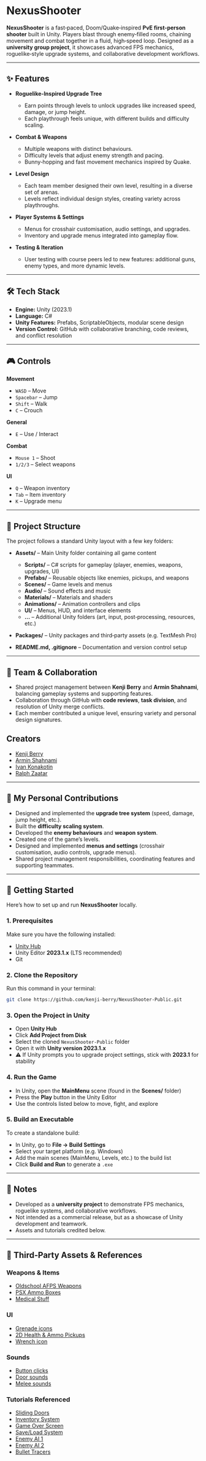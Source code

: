 # NexusShooter

**NexusShooter** is a fast‑paced, Doom/Quake‑inspired **PvE first‑person shooter** built in Unity. Players blast through enemy‑filled rooms, chaining movement and combat together in a fluid, high‑speed loop. Designed as a **university group project**, it showcases advanced FPS mechanics, roguelike‑style upgrade systems, and collaborative development workflows.

---

## ✨ Features

- **Roguelike‑Inspired Upgrade Tree**
  - Earn points through levels to unlock upgrades like increased speed, damage, or jump height.
  - Each playthrough feels unique, with different builds and difficulty scaling.

- **Combat & Weapons**
  - Multiple weapons with distinct behaviours.
  - Difficulty levels that adjust enemy strength and pacing.
  - Bunny‑hopping and fast movement mechanics inspired by Quake.

- **Level Design**
  - Each team member designed their own level, resulting in a diverse set of arenas.
  - Levels reflect individual design styles, creating variety across playthroughs.

- **Player Systems & Settings**
  - Menus for crosshair customisation, audio settings, and upgrades.
  - Inventory and upgrade menus integrated into gameplay flow.

- **Testing & Iteration**
  - User testing with course peers led to new features: additional guns, enemy types, and more dynamic levels.

---

## 🛠 Tech Stack

- **Engine:** Unity (2023.1)  
- **Language:** C#  
- **Unity Features:** Prefabs, ScriptableObjects, modular scene design  
- **Version Control:** GitHub with collaborative branching, code reviews, and conflict resolution  

---

## 🎮 Controls

**Movement**
- `WASD` – Move  
- `Spacebar` – Jump  
- `Shift` – Walk  
- `C` – Crouch  

**General**
- `E` – Use / Interact  

**Combat**
- `Mouse 1` – Shoot  
- `1/2/3` – Select weapons  

**UI**
- `Q` – Weapon inventory  
- `Tab` – Item inventory  
- `K` – Upgrade menu  

---

## 📂 Project Structure

The project follows a standard Unity layout with a few key folders:

- **Assets/** – Main Unity folder containing all game content  
  - **Scripts/** – C# scripts for gameplay (player, enemies, weapons, upgrades, UI)  
  - **Prefabs/** – Reusable objects like enemies, pickups, and weapons  
  - **Scenes/** – Game levels and menus  
  - **Audio/** – Sound effects and music  
  - **Materials/** – Materials and shaders  
  - **Animations/** – Animation controllers and clips  
  - **UI/** – Menus, HUD, and interface elements  
  - **...** – Additional Unity folders (art, input, post‑processing, resources, etc.)

- **Packages/** – Unity packages and third‑party assets (e.g. TextMesh Pro)  
- **README.md, .gitignore** – Documentation and version control setup  

---

## 👥 Team & Collaboration

- Shared project management between **Kenji Berry** and **Armin Shahnami**, balancing gameplay systems and supporting features.  
- Collaboration through GitHub with **code reviews**, **task division**, and resolution of Unity merge conflicts.  
- Each member contributed a unique level, ensuring variety and personal design signatures.  

## Creators
- [Kenji Berry](https://github.com/kenji-berry)  
- [Armin Shahnami](https://github.com/ashahnami)  
- [Ivan Konakotin](https://github.com/IvanSeagull)  
- [Ralph Zaatar](https://github.com/Ralphzaatar)  
---
## 👤 My Personal Contributions

- Designed and implemented the **upgrade tree system** (speed, damage, jump height, etc.).  
- Built the **difficulty scaling system**.  
- Developed the **enemy behaviours** and **weapon system**.  
- Created one of the game’s levels.  
- Designed and implemented **menus and settings** (crosshair customisation, audio controls, upgrade menus).  
- Shared project management responsibilities, coordinating features and supporting teammates.  

---
## 🚀 Getting Started

Here’s how to set up and run **NexusShooter** locally.

### 1. Prerequisites
Make sure you have the following installed:
- [Unity Hub](https://unity.com/download)
- Unity Editor **2023.1.x** (LTS recommended)
- Git

### 2. Clone the Repository
Run this command in your terminal:
```bash
git clone https://github.com/kenji-berry/NexusShooter-Public.git
```

### 3. Open the Project in Unity
- Open **Unity Hub**  
- Click **Add Project from Disk**  
- Select the cloned `NexusShooter-Public` folder  
- Open it with **Unity version 2023.1.x**  
- ⚠️ If Unity prompts you to upgrade project settings, stick with **2023.1** for stability  

### 4. Run the Game
- In Unity, open the **MainMenu** scene (found in the **Scenes/** folder)  
- Press the **Play** button in the Unity Editor  
- Use the controls listed below to move, fight, and explore  

### 5. Build an Executable
To create a standalone build:
- In Unity, go to **File → Build Settings**  
- Select your target platform (e.g. Windows)  
- Add the main scenes (MainMenu, Levels, etc.) to the build list  
- Click **Build and Run** to generate a `.exe`  
---
## 📌 Notes

- Developed as a **university project** to demonstrate FPS mechanics, roguelike systems, and collaborative workflows.  
- Not intended as a commercial release, but as a showcase of Unity development and teamwork.  
- Assets and tutorials credited below.  

---

## 🎨 Third‑Party Assets & References

### Weapons & Items
- [Oldschool AFPS Weapons](https://opengameart.org/content/oldschool-afps-weapons)  
- [PSX Ammo Boxes](https://doctor-sci3nce.itch.io/psx-ammo-boxes)  
- [Medical Stuff](https://opengameart.org/content/medical-stuff)  

### UI
- [Grenade icons](https://mtk.itch.io/grenades-16x16)  
- [2D Health & Ammo Pickups](https://fightswithbears.itch.io/2d-health-and-ammo-pickups)  
- [Wrench icon](https://www.flaticon.com/free-icon/wrench_4415248)  

### Sounds
- [Button clicks](https://opengameart.org/content/16-button-clicks)  
- [Door sounds](https://www.moddb.com/games/quake-space/videos/door-sounds)  
- [Melee sounds](https://opengameart.org/content/3-melee-sounds)  

### Tutorials Referenced
- [Sliding Doors](https://youtu.be/cPltQK5LlGE)  
- [Inventory System](https://youtu.be/OzvKBW4FvWg)  
- [Game Over Screen](https://youtu.be/K4uOjb5p3Io)  
- [Save/Load System](https://youtu.be/XOjd_qU2Ido)  
- [Enemy AI 1](https://youtu.be/UjkSFoLxesw)  
- [Enemy AI 2](https://youtu.be/rs7xUi9BqjE)  
- [Bullet Tracers](https://youtu.be/cI3E7_f74MA)  
